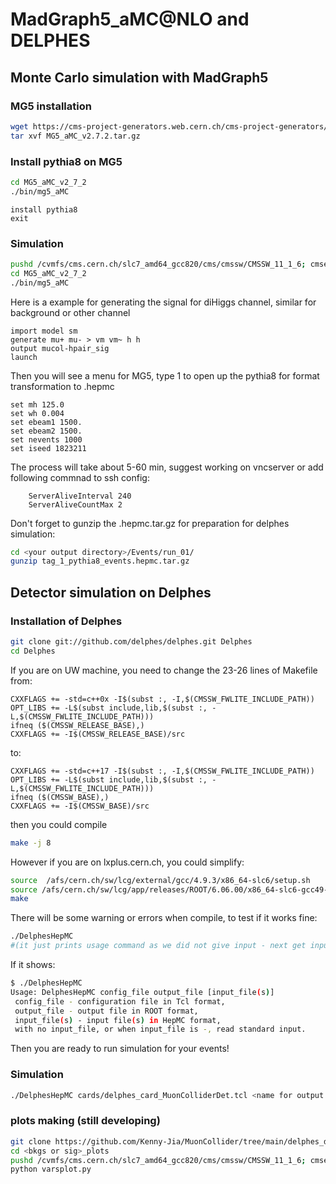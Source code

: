# MadGraph5_aMC@NLO and DELPHES
## Monte Carlo simulation with MadGraph5
### MG5 installation
```bash
wget https://cms-project-generators.web.cern.ch/cms-project-generators/MG5_aMC_v2.7.2.tar.gz
tar xvf MG5_aMC_v2.7.2.tar.gz
```
### Install pythia8 on MG5
```bash
cd MG5_aMC_v2_7_2
./bin/mg5_aMC
```

```MG5
install pythia8
exit
```
### Simulation
```bash
pushd /cvmfs/cms.cern.ch/slc7_amd64_gcc820/cms/cmssw/CMSSW_11_1_6; cmsenv;popd
cd MG5_aMC_v2_7_2
./bin/mg5_aMC
```
Here is a example for generating the signal for diHiggs channel, similar for background or other channel 
```MG5
import model sm
generate mu+ mu- > vm vm~ h h
output mucol-hpair_sig
launch
```
Then you will see a menu for MG5, type 1 to open up the pythia8 for format transformation to .hepmc
```MG5
set mh 125.0
set wh 0.004
set ebeam1 1500.
set ebeam2 1500.
set nevents 1000
set iseed 1823211
```
The process will take about 5-60 min, suggest working on vncserver or add following commnad to ssh config:
```config
    ServerAliveInterval 240
    ServerAliveCountMax 2
```
Don't forget to gunzip the .hepmc.tar.gz for preparation for delphes simulation:
```bash 
cd <your output directory>/Events/run_01/
gunzip tag_1_pythia8_events.hepmc.tar.gz
```
## Detector simulation on Delphes
### Installation of Delphes
```bash
git clone git://github.com/delphes/delphes.git Delphes
cd Delphes
```
If you are on UW machine, you need to change the 23-26 lines of Makefile from:
```
CXXFLAGS += -std=c++0x -I$(subst :, -I,$(CMSSW_FWLITE_INCLUDE_PATH))
OPT_LIBS += -L$(subst include,lib,$(subst :, -L,$(CMSSW_FWLITE_INCLUDE_PATH)))
ifneq ($(CMSSW_RELEASE_BASE),)
CXXFLAGS += -I$(CMSSW_RELEASE_BASE)/src
```
to:
```
CXXFLAGS += -std=c++17 -I$(subst :, -I,$(CMSSW_FWLITE_INCLUDE_PATH))
OPT_LIBS += -L$(subst include,lib,$(subst :, -L,$(CMSSW_FWLITE_INCLUDE_PATH)))
ifneq ($(CMSSW_BASE),)
CXXFLAGS += -I$(CMSSW_BASE)/src
```
then you could compile
```bash
make -j 8
```
However if you are on lxplus.cern.ch, you could simplify:
```bash
source  /afs/cern.ch/sw/lcg/external/gcc/4.9.3/x86_64-slc6/setup.sh
source /afs/cern.ch/sw/lcg/app/releases/ROOT/6.06.00/x86_64-slc6-gcc49-opt/root/bin/thisroot.sh
make
```
There will be some warning or errors when compile, to test if it works fine:
```bash
./DelphesHepMC
#(it just prints usage command as we did not give input - next get input and use)
```
If it shows:
```bash
$ ./DelphesHepMC
Usage: DelphesHepMC config_file output_file [input_file(s)]
 config_file - configuration file in Tcl format,
 output_file - output file in ROOT format,
 input_file(s) - input file(s) in HepMC format,
 with no input_file, or when input_file is -, read standard input.
```
Then you are ready to run simulation for your events!
### Simulation
```bash
./DelphesHepMC cards/delphes_card_MuonColliderDet.tcl <name for output root file>.root ~/MG5_aMC_v2_7_2/<your output directory>/Events/run_01/tag_1_pythia8_events.hepmc
```
### plots making (still developing)
```bash
git clone https://github.com/Kenny-Jia/MuonCollider/tree/main/delphes_dhiggs_plot.git
cd <bkgs or sig>_plots
pushd /cvmfs/cms.cern.ch/slc7_amd64_gcc820/cms/cmssw/CMSSW_11_1_6; cmsenv;popd
python varsplot.py
```
